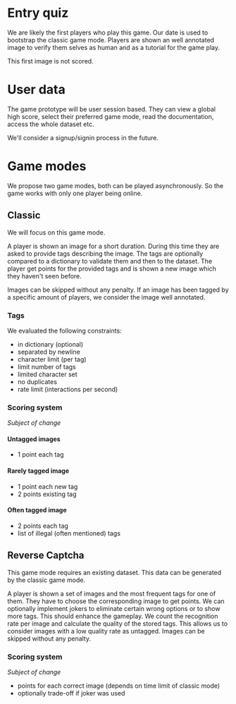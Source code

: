 # Entry quiz

We are likely the first players who play this game. Our date is used to bootstrap
the classic game mode. Players are shown an well annotated image to verify them
selves as human and as a tutorial for the game play.

This first image is not scored.

# User data

The game prototype will be user session based. They can view a global high score,
select their preferred game mode, read the documentation, access the whole
dataset etc.

We'll consider a signup/signin process in the future.

# Game modes

We propose two game modes, both can be played asynchronously. So the game works
with only one player being online.

## Classic

We will focus on this game mode.

A player is shown an image for a short duration. During this time they are asked
to provide tags describing the image. The tags are optionally compared to a
dictionary to validate them and then to the dataset.
The player get points for the provided tags and is shown a new image which they
haven't seen before.

Images can be skipped without any penalty.
If an image has been tagged by a specific amount of players, we consider the
image well annotated.

### Tags
We evaluated the following constraints:
- in dictionary (optional)
- separated by newline
- character limit (per tag)
- limit number of tags
- limited character set
- no duplicates
- rate limit (interactions per second)

### Scoring system

*Subject of change*

#### Untagged images
- 1 point each tag

#### Rarely tagged image
- 1 point each new tag
- 2 points existing tag

#### Often tagged image
- 2 points each tag
- list of illegal (often mentioned) tags

## Reverse Captcha

This game mode requires an existing dataset. This data can be generated by
the classic game mode.

A player is shown a set of images and the most frequent tags for one of them.
They have to choose the corresponding image to get points.
We can optionally implement jokers to eliminate certain wrong options or to
show more tags. This should enhance the gameplay.
We count the recognition rate per image and calculate the quality of the
stored tags. This allows us to consider images with a low quality rate as
untagged.
Images can be skipped without any penalty.

### Scoring system

*Subject of change*

- points for each correct image (depends on time limit of classic mode)
- optionally trade-off if joker was used
